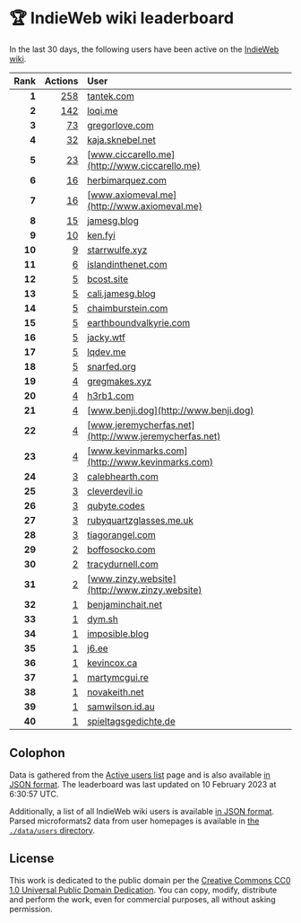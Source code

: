 # 🏆 IndieWeb wiki leaderboard

In the last 30 days, the following users have been active on the [IndieWeb wiki](https://indieweb.org).

| Rank | Actions | User |
|-----:|--------:|:-----|
| **1** | [258](https://indieweb.org/Special:Contributions/Tantek.com) | [tantek.com](http://tantek.com) |
| **2** | [142](https://indieweb.org/Special:Contributions/Loqi.me) | [loqi.me](http://loqi.me) |
| **3** | [73](https://indieweb.org/Special:Contributions/Gregorlove.com) | [gregorlove.com](http://gregorlove.com) |
| **4** | [32](https://indieweb.org/Special:Contributions/Kaja.sknebel.net) | [kaja.sknebel.net](http://kaja.sknebel.net) |
| **5** | [23](https://indieweb.org/Special:Contributions/Www.ciccarello.me) | [www.ciccarello.me](http://www.ciccarello.me) |
| **6** | [16](https://indieweb.org/Special:Contributions/Herbimarquez.com) | [herbimarquez.com](http://herbimarquez.com) |
| **7** | [16](https://indieweb.org/Special:Contributions/Www.axiomeval.me) | [www.axiomeval.me](http://www.axiomeval.me) |
| **8** | [15](https://indieweb.org/Special:Contributions/Jamesg.blog) | [jamesg.blog](http://jamesg.blog) |
| **9** | [10](https://indieweb.org/Special:Contributions/Ken.fyi) | [ken.fyi](http://ken.fyi) |
| **10** | [9](https://indieweb.org/Special:Contributions/Starrwulfe.xyz) | [starrwulfe.xyz](http://starrwulfe.xyz) |
| **11** | [6](https://indieweb.org/Special:Contributions/Islandinthenet.com) | [islandinthenet.com](http://islandinthenet.com) |
| **12** | [5](https://indieweb.org/Special:Contributions/Bcost.site) | [bcost.site](http://bcost.site) |
| **13** | [5](https://indieweb.org/Special:Contributions/Cali.jamesg.blog) | [cali.jamesg.blog](http://cali.jamesg.blog) |
| **14** | [5](https://indieweb.org/Special:Contributions/Chaimburstein.com) | [chaimburstein.com](http://chaimburstein.com) |
| **15** | [5](https://indieweb.org/Special:Contributions/Earthboundvalkyrie.com) | [earthboundvalkyrie.com](http://earthboundvalkyrie.com) |
| **16** | [5](https://indieweb.org/Special:Contributions/Jacky.wtf) | [jacky.wtf](http://jacky.wtf) |
| **17** | [5](https://indieweb.org/Special:Contributions/Lqdev.me) | [lqdev.me](http://lqdev.me) |
| **18** | [5](https://indieweb.org/Special:Contributions/Snarfed.org) | [snarfed.org](http://snarfed.org) |
| **19** | [4](https://indieweb.org/Special:Contributions/Gregmakes.xyz) | [gregmakes.xyz](http://gregmakes.xyz) |
| **20** | [4](https://indieweb.org/Special:Contributions/H3rb1.com) | [h3rb1.com](http://h3rb1.com) |
| **21** | [4](https://indieweb.org/Special:Contributions/Www.benji.dog) | [www.benji.dog](http://www.benji.dog) |
| **22** | [4](https://indieweb.org/Special:Contributions/Www.jeremycherfas.net) | [www.jeremycherfas.net](http://www.jeremycherfas.net) |
| **23** | [4](https://indieweb.org/Special:Contributions/Www.kevinmarks.com) | [www.kevinmarks.com](http://www.kevinmarks.com) |
| **24** | [3](https://indieweb.org/Special:Contributions/Calebhearth.com) | [calebhearth.com](http://calebhearth.com) |
| **25** | [3](https://indieweb.org/Special:Contributions/Cleverdevil.io) | [cleverdevil.io](http://cleverdevil.io) |
| **26** | [3](https://indieweb.org/Special:Contributions/Qubyte.codes) | [qubyte.codes](http://qubyte.codes) |
| **27** | [3](https://indieweb.org/Special:Contributions/Rubyquartzglasses.me.uk) | [rubyquartzglasses.me.uk](http://rubyquartzglasses.me.uk) |
| **28** | [3](https://indieweb.org/Special:Contributions/Tiagorangel.com) | [tiagorangel.com](http://tiagorangel.com) |
| **29** | [2](https://indieweb.org/Special:Contributions/Boffosocko.com) | [boffosocko.com](http://boffosocko.com) |
| **30** | [2](https://indieweb.org/Special:Contributions/Tracydurnell.com) | [tracydurnell.com](http://tracydurnell.com) |
| **31** | [2](https://indieweb.org/Special:Contributions/Www.zinzy.website) | [www.zinzy.website](http://www.zinzy.website) |
| **32** | [1](https://indieweb.org/Special:Contributions/Benjaminchait.net) | [benjaminchait.net](http://benjaminchait.net) |
| **33** | [1](https://indieweb.org/Special:Contributions/Dym.sh) | [dym.sh](http://dym.sh) |
| **34** | [1](https://indieweb.org/Special:Contributions/Imposible.blog) | [imposible.blog](http://imposible.blog) |
| **35** | [1](https://indieweb.org/Special:Contributions/J6.ee) | [j6.ee](http://j6.ee) |
| **36** | [1](https://indieweb.org/Special:Contributions/Kevincox.ca) | [kevincox.ca](http://kevincox.ca) |
| **37** | [1](https://indieweb.org/Special:Contributions/Martymcgui.re) | [martymcgui.re](http://martymcgui.re) |
| **38** | [1](https://indieweb.org/Special:Contributions/Novakeith.net) | [novakeith.net](http://novakeith.net) |
| **39** | [1](https://indieweb.org/Special:Contributions/Samwilson.id.au) | [samwilson.id.au](http://samwilson.id.au) |
| **40** | [1](https://indieweb.org/Special:Contributions/Spieltagsgedichte.de) | [spieltagsgedichte.de](http://spieltagsgedichte.de) |


## Colophon

Data is gathered from the [Active users list](https://indieweb.org/Special:ActiveUsers) page and is also available [in JSON format](https://github.com/jgarber623/indieweb-wiki-leaderboard/blob/main/data/leaderboard.json). The leaderboard was last updated on 10 February 2023 at 6:30:57 UTC.

Additionally, a list of all IndieWeb wiki users is available [in JSON format](https://github.com/jgarber623/indieweb-wiki-leaderboard/blob/main/data/users.json). Parsed microformats2 data from user homepages is available in [the `./data/users` directory](https://github.com/jgarber623/indieweb-wiki-leaderboard/blob/main/data/users).

## License

This work is dedicated to the public domain per the [Creative Commons CC0 1.0 Universal Public Domain Dedication](https://creativecommons.org/publicdomain/zero/1.0/). You can copy, modify, distribute and perform the work, even for commercial purposes, all without asking permission.

